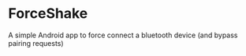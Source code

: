 # ForceShake
A simple Android app to force connect a bluetooth device (and bypass pairing requests)
